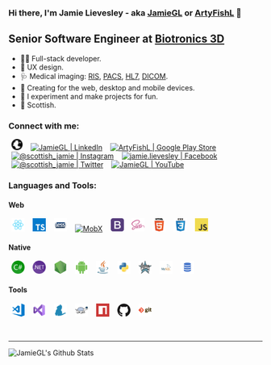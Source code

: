 ### Hi there, I'm Jamie Lievesley - aka [JamieGL][website] or [ArtyFishL][artyfishl] 👋

## Senior Software Engineer at [Biotronics 3D][b3d]

- 👨‍💻 Full-stack developer.
- 🎨 UX design.
- 🩺 Medical imaging: [RIS][ris], [PACS][pacs], [HL7][hl7], [DICOM][dicom].
- 📱 Creating for the web, desktop and mobile devices.
- 🧪 I experiment and make projects for fun.
- 🏴󠁧󠁢󠁳󠁣󠁴󠁿 Scottish.

### Connect with me:

[<img hspace="6" alt="jamiegl.co.uk" title="jamiegl.co.uk" width="22px" src="https://raw.githubusercontent.com/iconic/open-iconic/master/svg/globe.svg" />][website]
[<img hspace="6" alt="JamieGL | LinkedIn" title="JamieGL | LinkedIn" width="22px" src="https://cdn.jsdelivr.net/npm/simple-icons@v3/icons/linkedin.svg" />][linkedin]
[<img hspace="6" alt="ArtyFishL | Google Play Store" title="ArtyFishL | Google Play Store" width="22px" src="https://cdn.jsdelivr.net/npm/simple-icons@3.4.1/icons/googleplay.svg" />][googleplay]
[<img hspace="6" alt="@scottish_jamie | Instagram" title="@scottish_jamie | Instagram" width="22px" src="https://cdn.jsdelivr.net/npm/simple-icons@v3/icons/instagram.svg" />][instagram]
[<img hspace="6" alt="jamie.lievesley | Facebook" title="jamie.lievesley | Facebook" width="22px" src="https://cdn.jsdelivr.net/npm/simple-icons@v3/icons/facebook.svg" />][facebook]
[<img hspace="6" alt="@scottish_jamie | Twitter" title="@scottish_jamie | Twitter" width="22px" src="https://cdn.jsdelivr.net/npm/simple-icons@v3/icons/twitter.svg" />][twitter]
[<img hspace="6" alt="JamieGL | YouTube" title="JamieGL | YouTube" width="22px" src="https://cdn.jsdelivr.net/npm/simple-icons@v3/icons/youtube.svg" />][youtube]

### Languages and Tools:

#### Web

[<img hspace="6" alt="React" title="React" width="26px" src="https://raw.githubusercontent.com/github/explore/80688e429a7d4ef2fca1e82350fe8e3517d3494d/topics/react/react.png" />][react]
[<img hspace="6" alt="Typescript" title="Typescript" width="26px" src="https://raw.githubusercontent.com/github/explore/80688e429a7d4ef2fca1e82350fe8e3517d3494d/topics/typescript/typescript.png" />][ts]
[<img hspace="6" alt="Less" title="Less" width="26px" src="https://raw.githubusercontent.com/github/explore/80688e429a7d4ef2fca1e82350fe8e3517d3494d/topics/less/less.png" />][less]
[<img hspace="6" alt="MobX" title="MobX" width="26px" src="https://raw.githubusercontent.com/mobxjs/mobx/mobx6/docs/assets/mobx.png" />][mobx]
[<img hspace="6" alt="Bootstrap" title="Bootstrap" width="26px" src="https://raw.githubusercontent.com/github/explore/80688e429a7d4ef2fca1e82350fe8e3517d3494d/topics/bootstrap/bootstrap.png" />][bootstrap]
[<img hspace="6" alt="Sass" title="Sass" width="26px" src="https://raw.githubusercontent.com/github/explore/80688e429a7d4ef2fca1e82350fe8e3517d3494d/topics/sass/sass.png" />][sass]
[<img hspace="6" alt="HTML5" title="HTML5" width="26px" src="https://raw.githubusercontent.com/github/explore/80688e429a7d4ef2fca1e82350fe8e3517d3494d/topics/html/html.png" />][html5]
[<img hspace="6" alt="CSS3" title="CSS3" width="26px" src="https://raw.githubusercontent.com/github/explore/80688e429a7d4ef2fca1e82350fe8e3517d3494d/topics/css/css.png" />][css]
[<img hspace="6" alt="JavaScript" title="JavaScript" width="26px" src="https://raw.githubusercontent.com/github/explore/80688e429a7d4ef2fca1e82350fe8e3517d3494d/topics/javascript/javascript.png" />][js]

#### Native

[<img hspace="6" alt="C#" width="26px" src="https://raw.githubusercontent.com/github/explore/80688e429a7d4ef2fca1e82350fe8e3517d3494d/topics/csharp/csharp.png" />][csharp]
[<img hspace="6" alt=".Net" title=".Net" width="26px" src="https://raw.githubusercontent.com/github/explore/80688e429a7d4ef2fca1e82350fe8e3517d3494d/topics/dotnet/dotnet.png" />][dotnet]
[<img hspace="6" alt="Node.js" title="Node.js" width="26px" src="https://raw.githubusercontent.com/github/explore/80688e429a7d4ef2fca1e82350fe8e3517d3494d/topics/nodejs/nodejs.png" />][nodejs]
[<img hspace="6" alt="Java" title="Java" width="26px" src="https://raw.githubusercontent.com/github/explore/80688e429a7d4ef2fca1e82350fe8e3517d3494d/topics/android/android.png" />][android]
[<img hspace="6" alt="Java" title="Java" width="26px" src="https://raw.githubusercontent.com/github/explore/80688e429a7d4ef2fca1e82350fe8e3517d3494d/topics/java/java.png" />][java]
[<img hspace="6" alt="Python" title="Python" width="26px" src="https://raw.githubusercontent.com/github/explore/80688e429a7d4ef2fca1e82350fe8e3517d3494d/topics/python/python.png" />][python]
[<img hspace="6" alt="Groovy" title="Groovy" width="26px" src="https://raw.githubusercontent.com/github/explore/master/topics/groovy/groovy.png" />][groovy]
[<img hspace="6" alt="MySQL" title="MySQL" width="26px" src="https://raw.githubusercontent.com/github/explore/80688e429a7d4ef2fca1e82350fe8e3517d3494d/topics/mysql/mysql.png" />][mysql]
[<img hspace="6" alt="SQL" title="SQL" width="26px" src="https://raw.githubusercontent.com/github/explore/80688e429a7d4ef2fca1e82350fe8e3517d3494d/topics/sql/sql.png" />][sql]

#### Tools

[<img hspace="6" alt="Visual Studio Code" width="26px" src="https://raw.githubusercontent.com/github/explore/80688e429a7d4ef2fca1e82350fe8e3517d3494d/topics/visual-studio-code/visual-studio-code.png" />][vscode]
[<img hspace="6" alt="Visual Studio" width="26px" src="https://raw.githubusercontent.com/jamiegluk/jamiegluk/master/img/visualstudio.svg" />][vs]
[<img hspace="6" alt="Node.js" title="Node.js" width="26px" src="https://raw.githubusercontent.com/jamiegluk/jamiegluk/master/img/yarn.svg" />][yarn]
[<img hspace="6" alt="TortoiseSVN" title="TortoiseSVN" width="26px" src="https://raw.githubusercontent.com/jamiegluk/jamiegluk/master/img/tortoisesvn.png" />][tortoisesvn]
[<img hspace="6" alt="NPM" title="NPM" width="26px" src="https://raw.githubusercontent.com/github/explore/80688e429a7d4ef2fca1e82350fe8e3517d3494d/topics/npm/npm.png" />][npm]
[<img hspace="6" alt="GitHub" title="GitHub" width="26px" src="https://raw.githubusercontent.com/github/explore/78df643247d429f6cc873026c0622819ad797942/topics/github/github.png" />][github]
[<img hspace="6" alt="Git" title="Git" width="26px" src="https://raw.githubusercontent.com/github/explore/80688e429a7d4ef2fca1e82350fe8e3517d3494d/topics/git/git.png" />][git]

<br />

---

<img alt="JamieGL's Github Stats" src="https://github-readme-stats.codestackr.vercel.app/api?username=jamiegluk&show_icons=true&hide_border=true" />

[website]: https://jamiegl.co.uk
[artyfishl]: https://artyfishl.com
[b3d]: https://www.3dnetmedical.com/public/
[ris]: https://en.wikipedia.org/wiki/Radiological_information_system
[pacs]: https://en.wikipedia.org/wiki/Picture_archiving_and_communication_system
[hl7]: http://www.hl7.org/
[dicom]: https://en.wikipedia.org/wiki/DICOM
[linkedin]: https://www.linkedin.com/in/jamie-lievesley
[googleplay]: https://play.google.com/store/apps/developer?id=ArtyFishL
[instagram]: https://www.instagram.com/scottish_jamie/
[facebook]: https://www.facebook.com/jamie.lievesley
[twitter]: https://twitter.com/scottish_jamie
[youtube]: https://www.youtube.com/channel/UCyT8Lb6U9giMoK7FC0-XVyA
[vscode]: https://code.visualstudio.com/
[vs]: https://visualstudio.microsoft.com/
[react]: https://reactjs.org/
[ts]: https://www.typescriptlang.org/
[less]: http://lesscss.org/
[csharp]: https://docs.microsoft.com/en-us/dotnet/csharp/
[dotnet]: https://dotnet.microsoft.com/
[mobx]: https://mobx.js.org
[bootstrap]: https://getbootstrap.com/
[nodejs]: https://nodejs.org/en/
[yarn]: https://yarnpkg.com/
[tortoisesvn]: https://tortoisesvn.net/
[sass]: https://sass-lang.com/
[android]: https://developer.android.com/
[java]: https://www.java.com/en/
[python]: https://www.python.org/
[groovy]: https://www.groovy-lang.org/
[mysql]: https://www.mysql.com/
[html5]: https://developer.mozilla.org/en-US/docs/Web/Guide/HTML/HTML5
[css]: https://developer.mozilla.org/en-US/docs/Glossary/CSS
[js]: https://developer.mozilla.org/en-US/docs/Web/JavaScript
[sql]: https://en.wikipedia.org/wiki/SQL
[npm]: https://www.npmjs.com/
[github]: https://github.com
[git]: https://git-scm.com/
